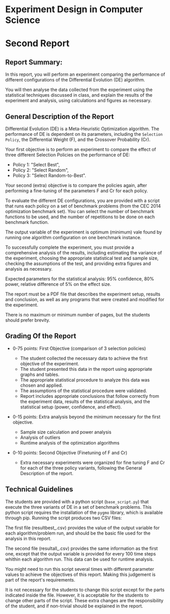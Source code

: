 # Experiment Design in Computer Science
# Second Report

## Report Summary:

In this report, you will perform an experiment comparing the performance of different configurations of the Differential Evolution (DE) algorithm. 

You will then analyse the data collected from the experiment using the statistical techniques discussed in class, and explain the results of the experiment and analysis, using calculations and figures as necessary.

## General Description of the Report

Differential Evolution (DE) is a Meta-Heuristic Optimization algorithm. The performance of DE is dependent on its parameters, including the `Selection Policy`, the Differential Weight (F), and the Crossover Probability (Cr).

Your first objective is to perform an experiment to compare the effect of three different Selection Policies on the performance of DE: 
- Policy 1: "Select Best", 
- Policy 2: "Select Random", 
- Policy 3: "Select Random-to-Best". 

Your second (extra) objective is to compare the policies again, after performing a fine-tuning of the parameters F and Cr for each policy.

To evaluate the different DE configurations, you are provided with a script that runs each policy on a set of benchmark problems (from the CEC 2014 optimization benchmark set). You can select the number of benchmark functions to be used, and the number of repetitions to be done on each benchmark function.

The output variable of the experiment is optimum (minimum) vale found by running one algorithm configuration on one benchmark instance.

To successfully complete the experiment, you must provide a comprehensive analysis of the results, including estimating the variance of the experiment, choosing the appropriate statistical test and sample size, checking the assumptions of the test, and providing extra figures and analysis as necessary.

Expected parameters for the statistical analysis: 95% confidence, 80% power, relative difference of 5% on the effect size.

The report must be a PDF file that describes the experiment setup, results and conclusion, as well as any programs that were created and modified for the experiment. 

There is no maximum or minimum number of pages, but the students should prefer brevity.

## Grading Of the Report

- 0-75 points: First Objective (comparison of 3 selection policies)
  - The student collected the necessary data to achieve the first objective of the experiment.
  - The student presented this data in the report using appropriate graphs and tables.
  - The appropriate statistical procedure to analyze this data was chosen and applied.
  - The assumptions of the statistical procedure were validated.
  - Report includes appropriate conclusions that follow correctly from the experiment data, results of the statistical analysis, and the statistical setup (power, confidence, and effect).

- 0-15 points: Extra analysis beyond the minimum necessary for the first objective.
  - Sample size calculation and power analysis
  - Analysis of outliers
  - Runtime analysis of the optimization algorithms

- 0-10 points: Second Objective (Finetuning of F and Cr)
  - Extra necessary experiments were organized for fine tuning F and Cr for each of the three policy variants, following the General Description of the report.

## Technical Guidelines

The students are provided with a python script (`base_script.py`) that execute the three variants of DE in a set of benchmark problems. This python script requires the installation of the `pygmo` library, which is available through pip. Running the script produces two CSV files:   

The first file (resultbest_<date>.csv) provides the value of the output variable for each algorithm/problem run, and should be the basic file used for the analysis in this report. 

The second file (resultall_<date>.csv) provides the same information as the first one, except that the output variable is provided for every 100 time steps whithin each algorithm run. This data can be used for runtime analysis.

You might need to run this script several times with different parameter values to achieve the objectives of this report. Making this judgement is part of the report's requirements.

It is not necessary for the students to change this script except for the parts indicated inside the file. However, it is acceptable for the students to change other parts of the script. These extra changes are the responsibility of the student, and if non-trivial should be explained in the report.
